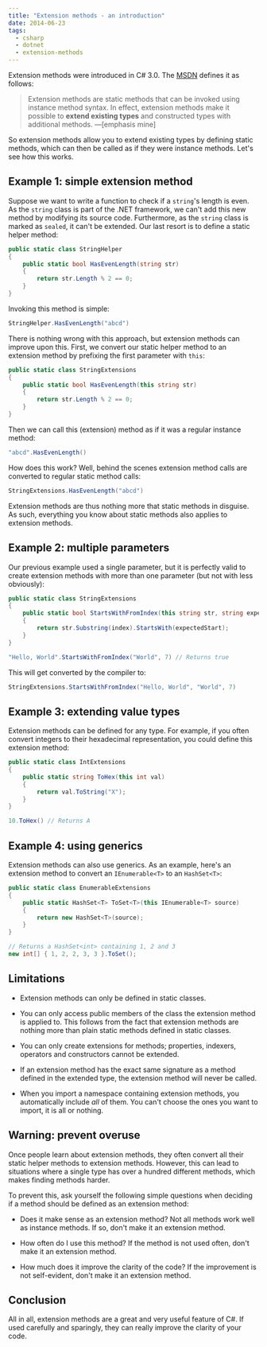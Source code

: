 ```yaml
---
title: "Extension methods - an introduction"
date: 2014-06-23
tags:
  - csharp
  - dotnet
  - extension-methods
---
```


Extension methods were introduced in C# 3.0. The [MSDN](http://msdn.microsoft.com/en-us/library/bb308966.aspx#csharp3.0overview_topic3) defines it as follows:

> Extension methods are static methods that can be invoked using instance method syntax. In effect, extension methods make it possible to **extend existing types** and constructed types with additional methods. —[emphasis mine]

So extension methods allow you to extend existing types by defining static methods, which can then be called as if they were instance methods. Let's see how this works.

## Example 1: simple extension method

Suppose we want to write a function to check if a `string`'s length is even. As the `string` class is part of the .NET framework, we can't add this new method by modifying its source code. Furthermore, as the `string` class is marked as `sealed`, it can't be extended. Our last resort is to define a static helper method:

```csharp
public static class StringHelper
{
    public static bool HasEvenLength(string str)
    {
        return str.Length % 2 == 0;
    }
}
```

Invoking this method is simple:

```csharp
StringHelper.HasEvenLength("abcd")
```

There is nothing wrong with this approach, but extension methods can improve upon this. First, we convert our static helper method to an extension method by prefixing the first parameter with `this`:

```csharp
public static class StringExtensions
{
    public static bool HasEvenLength(this string str)
    {
        return str.Length % 2 == 0;
    }
}
```

Then we can call this (extension) method as if it was a regular instance method:

```csharp
"abcd".HasEvenLength()
```

How does this work? Well, behind the scenes extension method calls are converted to regular static method calls:

```csharp
StringExtensions.HasEvenLength("abcd")
```

Extension methods are thus nothing more that static methods in disguise. As such, everything you know about static methods also applies to extension methods.

## Example 2: multiple parameters

Our previous example used a single parameter, but it is perfectly valid to create extension methods with more than one parameter (but not with less obviously):

```csharp
public static class StringExtensions
{
    public static bool StartsWithFromIndex(this string str, string expectedStart, int index)
    {
        return str.Substring(index).StartsWith(expectedStart);
    }
}

"Hello, World".StartsWithFromIndex("World", 7) // Returns true
```

This will get converted by the compiler to:

```csharp
StringExtensions.StartsWithFromIndex("Hello, World", "World", 7)
```

## Example 3: extending value types

Extension methods can be defined for any type. For example, if you often convert integers to their hexadecimal representation, you could define this extension method:

```csharp
public static class IntExtensions
{
    public static string ToHex(this int val)
    {
        return val.ToString("X");
    }
}

10.ToHex() // Returns A
```

## Example 4: using generics

Extension methods can also use generics. As an example, here's an extension method to convert an `IEnumerable<T>` to an `HashSet<T>`:

```csharp
public static class EnumerableExtensions
{
    public static HashSet<T> ToSet<T>(this IEnumerable<T> source)
    {
        return new HashSet<T>(source);
    }
}

// Returns a HashSet<int> containing 1, 2 and 3
new int[] { 1, 2, 2, 3, 3 }.ToSet();
```

## Limitations

- Extension methods can only be defined in static classes.

- You can only access public members of the class the extension method is applied to. This follows from the fact that extension methods are nothing more than plain static methods defined in static classes.

- You can only create extensions for methods; properties, indexers, operators and constructors cannot be extended.

- If an extension method has the exact same signature as a method defined in the extended type, the extension method will never be called.

- When you import a namespace containing extension methods, you automatically include _all_ of them. You can't choose the ones you want to import, it is all or nothing.

## Warning: prevent overuse

Once people learn about extension methods, they often convert all their static helper methods to extension methods. However, this can lead to situations where a single type has over a hundred different methods, which makes finding methods harder.

To prevent this, ask yourself the following simple questions when deciding if a method should be defined as an extension method:

- Does it make sense as an extension method? Not all methods work well as instance methods. If so, don't make it an extension method.

- How often do I use this method? If the method is not used often, don't make it an extension method.

- How much does it improve the clarity of the code? If the improvement is not self-evident, don't make it an extension method.

## Conclusion

All in all, extension methods are a great and very useful feature of C#. If used carefully and sparingly, they can really improve the clarity of your code.
